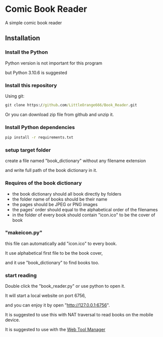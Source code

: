 # Comic Book Reader

A simple comic book reader

## Installation

### Install the Python

Python version is not important for this program

but Python 3.10.6 is suggested

### Install this repository

Using git:
```cmd
git clone https://github.com/LittleOrange666/Book_Reader.git
```
Or you can download zip file from github and unzip it.

### Install Python dependencies

```cmd
pip install -r requirements.txt
```

### setup target folder

create a file named "book_dictionary" without any filename extension

and write full path of the book dictionary in it.

### Requires of the book dictionary

+ the book dictionary should all book directly by folders
+ the folder name of books should be their name
+ the pages should be JPEG or PNG images
+ the pages' order should equal to the alphabetical order of the filenames
+ in the folder of every book should contain "icon.ico" to be the cover of book

### "makeicon.py"

this file can automatically add "icon.ico" to every book.

It use alphabetical first file to be the book cover,

and it use "book_dictionary" to find books too.

### start reading

Double click the "book_reader.py" or use python to open it.

It will start a local website on port 6756,

and you can enjoy it by open "http://127.0.0.1:6756".

It is suggested to use this with NAT traversal to read books on the mobile device.

It is suggested to use with the [Web Tool Manager](https://github.com/LittleOrange666/Web_Tool_Manager)